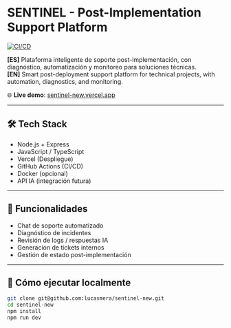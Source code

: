 # SENTINEL - Post-Implementation Support Platform

[![CI/CD](https://github.com/luke7606/sentinel-new/actions/workflows/docker-image.yml/badge.svg)](https://github.com/luke7606/sentinel-new/actions)

**[ES]** Plataforma inteligente de soporte post-implementación, con diagnóstico, automatización y monitoreo para soluciones técnicas.  
**[EN]** Smart post-deployment support platform for technical projects, with automation, diagnostics, and monitoring.

🌐 **Live demo**: [sentinel-new.vercel.app](https://sentinel-new.vercel.app)

---

## 🛠️ Tech Stack

- Node.js + Express
- JavaScript / TypeScript
- Vercel (Despliegue)
- GitHub Actions (CI/CD)
- Docker (opcional)
- API IA (integración futura)

---

## 🚀 Funcionalidades

- Chat de soporte automatizado
- Diagnóstico de incidentes
- Revisión de logs / respuestas IA
- Generación de tickets internos
- Gestión de estado post-implementación

---

## 🧪 Cómo ejecutar localmente

```bash
git clone git@github.com:lucasmera/sentinel-new.git
cd sentinel-new
npm install
npm run dev

